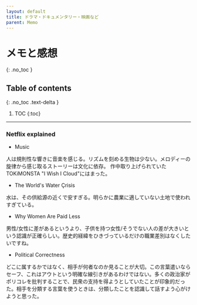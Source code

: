 ```yaml
---
layout: default
title: ドラマ・ドキュメンタリー・映画など
parent: Memo
---
```


# メモと感想
{: .no_toc }

## Table of contents
{: .no_toc .text-delta }

1. TOC
{:toc}

---

### Netflix explained

- Music

人は規則性な響きに音楽を感じる。リズムを刻める生物は少ない。メロディーの旋律から感じ取るストーリーは文化に依存。
作中取り上げられていたTOKiMONSTA "I Wish I Cloud"にはまった。

- The World's Water Çrisis

水は、その供給源の近くで安すぎる。明らかに農業に適していない土地で使われすぎている。

- Why Women Are Paid Less

男性/女性に差があるというより、子供を持つ女性/そうでない人の差が大きいという認識が正確らしい。歴史的経緯をひきづっているだけの職業差別はなくしたいですね。

- Political Correctness

どこに属するかではなく、相手が何者なのか見ることが大切。この言葉遣いならセーフ、これはアウトという明確な線引きがあるわけではない。多くの政治家がポリコレを批判することで、民衆の支持を得ようとしていたことが印象的だった。相手を分類する言葉を使うときは、分類したことを認識して話すよう心がけようと思った。


